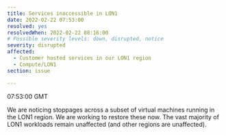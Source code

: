 ```yaml
---
title: Services inaccessible in LON1
date: 2022-02-22 07:53:00 
resolved: yes
resolvedWhen: 2022-02-22 08:16:00
# Possible severity levels: down, disrupted, notice
severity: disrupted
affected:
  - Customer hosted services in our LON1 region
  - Compute/LON1
section: issue

---
```


07:53:00  GMT

We are noticing stoppages across a subset of virtual machines running in the LON1 region. We are working to restore these now. The vast majority of LON1 workloads remain unaffected (and other regions are unaffected).
